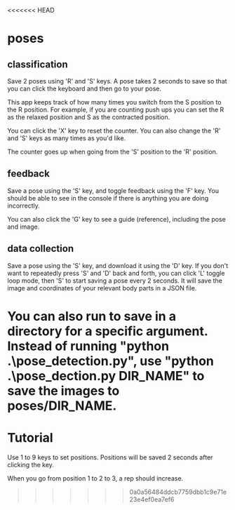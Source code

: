 <<<<<<< HEAD
# poses

## classification
Save 2 poses using 'R' and 'S' keys. A pose takes 2 seconds to save so that you can click the keyboard and then go to your pose.

This app keeps track of how many times you switch from the S position to the R position. For example, if you are counting push ups you can set the R as the relaxed position and S as the contracted position.

You can click the 'X' key to reset the counter. You can also change the 'R' and 'S' keys as many times as you'd like.

The counter goes up when going from the 'S' position to the 'R' position.

## feedback
Save a pose using the 'S' key, and toggle feedback using the 'F' key. You should be able to see in the console if there is anything you are doing incorrectly.

You can also click the 'G' key to see a guide (reference), including the pose and image. 

## data collection
Save a pose using the 'S' key, and download it using the 'D' key. If you don't want to repeatedly press 'S' and 'D' back and forth, you can click 'L' toggle loop mode, then 'S' to start saving a pose every 2 seconds. It will save the image and coordinates of your relevant body parts in a JSON file.

You can also run to save in a directory for a specific argument. Instead of running "python .\pose_detection.py", use "python .\pose_dection.py DIR_NAME" to save the images to poses/DIR_NAME. 
=======
# Tutorial

Use 1 to 9 keys to set positions. Positions will be saved 2 seconds after clicking the key. 

When you go from position 1 to 2 to 3, a rep should increase.
>>>>>>> 0a0a56484ddcb7759dbb1c9e71e23e4ef0ea7ef6
